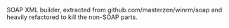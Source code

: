 SOAP XML builder, extracted from github.com/masterzen/winrm/soap and
heavily refactored to kill the non-SOAP parts.
